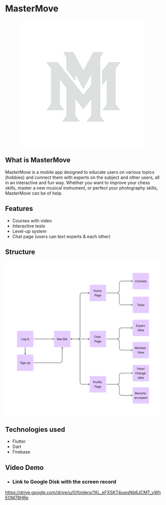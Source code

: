 # MasterMove

<p align="center">
    <img src="Images/logo_white_png.png" alt="Image Description" />
</p>

## What is MasterMove

MasterMove is a mobile app designed to educate users on various topics (hobbies) and connect them with experts on the subject and other users, all in an interactive and fun way. Whether you want to improve your chess skills, master a new musical instrument, or perfect your photography skills,  MasterMove can be of help.

## Features

- Courses with video 
- Interactive tests
- Level-up system
- Chat page (users can text experts & each other)

## Structure
![Image of structure](Images/project_structure.png)

## Technologies used
- Flutter
- Dart
- Firebase

## Video Demo
- ### Link to Google Disk with the screen record
https://drive.google.com/drive/u/0/folders/1XL_eFXSKT4uwsNb6JCMT_vWhEOM78HRe
